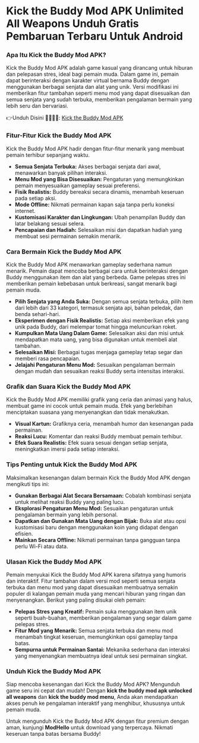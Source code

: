 # Kick the Buddy Mod APK Unlimited All Weapons Unduh Gratis Pembaruan Terbaru Untuk Android 

### Apa Itu Kick the Buddy Mod APK?

Kick the Buddy Mod APK adalah game kasual yang dirancang untuk hiburan dan pelepasan stres, ideal bagi pemain muda. Dalam game ini, pemain dapat berinteraksi dengan karakter virtual bernama Buddy dengan menggunakan berbagai senjata dan alat yang unik. Versi modifikasi ini memberikan fitur tambahan seperti menu mod yang dapat disesuaikan dan semua senjata yang sudah terbuka, memberikan pengalaman bermain yang lebih seru dan bervariasi.


👉Unduh Disini 🦸🏻🦸🏻: [Kick the Buddy Mod APK](https://modhello.com/kick-the-buddy-apk/)

### Fitur-Fitur Kick the Buddy Mod APK

Kick the Buddy Mod APK hadir dengan fitur-fitur menarik yang membuat pemain terhibur sepanjang waktu.

- **Semua Senjata Terbuka:** Akses berbagai senjata dari awal, menawarkan banyak pilihan interaksi.
- **Menu Mod yang Bisa Disesuaikan:** Pengaturan yang memungkinkan pemain menyesuaikan gameplay sesuai preferensi.
- **Fisik Realistis:** Buddy bereaksi secara dinamis, menambah keseruan pada setiap aksi.
- **Mode Offline:** Nikmati permainan kapan saja tanpa perlu koneksi internet.
- **Kustomisasi Karakter dan Lingkungan:** Ubah penampilan Buddy dan latar belakang sesuai selera.
- **Pencapaian dan Hadiah:** Selesaikan misi dan dapatkan hadiah yang membuat sesi permainan semakin menarik.

### Cara Bermain Kick the Buddy Mod APK

Kick the Buddy Mod APK menawarkan gameplay sederhana namun menarik. Pemain dapat mencoba berbagai cara untuk berinteraksi dengan Buddy menggunakan item dan alat yang berbeda. Game pelepas stres ini memberikan pemain kebebasan untuk berkreasi, sangat menarik bagi pemain muda.

- **Pilih Senjata yang Anda Suka:** Dengan semua senjata terbuka, pilih item dari lebih dari 33 kategori, termasuk senjata api, bahan peledak, dan benda sehari-hari.
- **Eksperimen dengan Fisik Realistis:** Setiap aksi memberikan efek yang unik pada Buddy, dari melempar tomat hingga meluncurkan roket.
- **Kumpulkan Mata Uang Dalam Game:** Selesaikan aksi dan misi untuk mendapatkan mata uang, yang bisa digunakan untuk membeli alat tambahan.
- **Selesaikan Misi:** Berbagai tugas menjaga gameplay tetap segar dan memberi rasa pencapaian.
- **Jelajahi Pengaturan Menu Mod:** Sesuaikan pengalaman bermain dengan mudah dan sesuaikan reaksi Buddy serta intensitas interaksi.

### Grafik dan Suara Kick the Buddy Mod APK

Kick the Buddy Mod APK memiliki grafik yang ceria dan animasi yang halus, membuat game ini cocok untuk pemain muda. Efek yang berlebihan menciptakan suasana yang menyenangkan dan tidak menakutkan.

- **Visual Kartun:** Grafiknya ceria, menambah humor dan kesenangan pada permainan.
- **Reaksi Lucu:** Komentar dan reaksi Buddy membuat pemain terhibur.
- **Efek Suara Realistis:** Efek suara sesuai dengan setiap senjata, meningkatkan imersi pada setiap interaksi.

### Tips Penting untuk Kick the Buddy Mod APK

Maksimalkan kesenangan dalam bermain Kick the Buddy Mod APK dengan mengikuti tips ini:

- **Gunakan Berbagai Alat Secara Bersamaan:** Cobalah kombinasi senjata untuk melihat reaksi Buddy yang paling lucu.
- **Eksplorasi Pengaturan Menu Mod:** Sesuaikan pengaturan untuk pengalaman bermain yang lebih personal.
- **Dapatkan dan Gunakan Mata Uang dengan Bijak:** Buka alat atau opsi kustomisasi baru dengan menggunakan koin yang didapat dengan efisien.
- **Mainkan Secara Offline:** Nikmati permainan tanpa gangguan tanpa perlu Wi-Fi atau data.

### Ulasan Kick the Buddy Mod APK

Pemain menyukai Kick the Buddy Mod APK karena sifatnya yang humoris dan interaktif. Fitur tambahan dalam versi mod seperti semua senjata terbuka dan menu mod yang dapat disesuaikan membuatnya semakin populer di kalangan pemain muda yang mencari hiburan yang ringan dan menyenangkan. Berikut yang paling disukai oleh pemain:

- **Pelepas Stres yang Kreatif:** Pemain suka menggunakan item unik seperti buah-buahan, memberikan pengalaman yang segar dalam game pelepas stres.
- **Fitur Mod yang Menarik:** Semua senjata terbuka dan menu mod menambah tingkat keseruan, memungkinkan opsi gameplay tanpa batas.
- **Sempurna untuk Permainan Santai:** Mekanika sederhana dan interaksi yang menyenangkan membuatnya ideal untuk sesi permainan singkat.

### Unduh Kick the Buddy Mod APK

Siap mencoba kesenangan dari Kick the Buddy Mod APK? Mengunduh game seru ini cepat dan mudah! Dengan **kick the buddy mod apk unlocked all weapons** dan **kick the buddy mod menu**, Anda akan mendapatkan akses penuh ke pengalaman interaktif yang menghibur, khususnya untuk pemain muda.

Untuk mengunduh Kick the Buddy Mod APK dengan fitur premium dengan aman, kunjungi **ModHello** untuk download yang terpercaya. Nikmati keseruan tanpa batas bersama Buddy!

